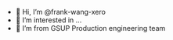 - 👋 Hi, I’m @frank-wang-xero
- 👀 I’m interested in ...
- 🌱 I’m from GSUP Production engineering team


<!---
frank-wang-xero/frank-wang-xero is a ✨ special ✨ repository because its `README.md` (this file) appears on your GitHub profile.
You can click the Preview link to take a look at your changes.
--->
